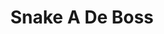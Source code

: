---
layout: default
title: Snake A De Boss
description: This project was made in the course Applied Microcontroller Systems. It is a recreation of the SNAKE game from the old Nokia phones. The project is written in C and is targeting a ATMEGA2560 microcontroller with a NOKIA5110 display.
thumbnail: images/snakeadeboss.jpg
readmore : https://github.com/Vestergaard32/SnakeADeBoss
---